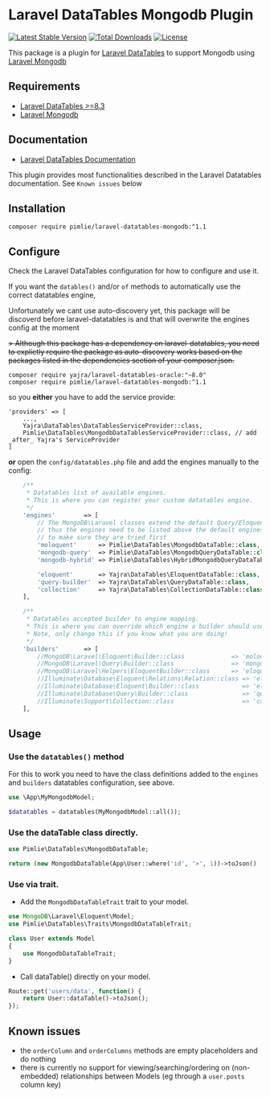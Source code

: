 # Laravel DataTables Mongodb Plugin

[![Latest Stable Version](https://img.shields.io/packagist/v/pimlie/laravel-datatables-mongodb.svg)](https://packagist.org/packages/pimlie/laravel-datatables-mongodb)
[![Total Downloads](https://img.shields.io/packagist/dt/pimlie/laravel-datatables-mongodb.svg)](https://packagist.org/packages/pimlie/laravel-datatables-mongodb)
[![License](https://img.shields.io/github/license/pimlie/laravel-datatables-mongodb.svg)](https://packagist.org/packages/pimlie/laravel-datatables-mongodb)

This package is a plugin for [Laravel DataTables](https://github.com/yajra/laravel-datatables) to support Mongodb using [Laravel Mongodb](https://github.com/mongodb/laravel-mongodb/)

## Requirements
- [Laravel DataTables >=8.3](https://github.com/yajra/laravel-datatables)
- [Laravel Mongodb](https://github.com/mongodb/laravel-mongodb)

## Documentation
- [Laravel DataTables Documentation](http://yajrabox.com/docs/laravel-datatables)

This plugin provides most functionalities described in the Laravel Datatables documentation. See `Known issues` below

## Installation
`composer require pimlie/laravel-datatables-mongodb:^1.1`

## Configure

Check the Laravel DataTables configuration for how to configure and use it.

If you want the `datables()` and/or `of` methods to automatically use the correct datatables engine,

Unfortunately we cant use auto-discovery yet, this package will be discoverd before laravel-datatables is and that will overwrite the engines config at the moment

~~> Although this package has a dependency on laravel-datatables, you need to explictly require the package as auto-discovery works based on the packages listed in the dependencies section of your composer.json.~~

```
composer require yajra/laravel-datatables-oracle:"~8.0"
composer require pimlie/laravel-datatables-mongodb:^1.1
```

so you __either__ you have to add the service provide:

```
'providers' => [
    ...,
    Yajra\DataTables\DataTablesServiceProvider::class,
    Pimlie\DataTables\MongodbDataTablesServiceProvider::class, // add _after_ Yajra's ServiceProvider
]
```

__or__ open the `config/datatables.php` file and add the engines manually to the config:
```php
    /**
     * Datatables list of available engines.
     * This is where you can register your custom datatables engine.
     */
    'engines'        => [
        // The MongoDB\Laravel classes extend the default Query/Eloquent classes
        // thus the engines need to be listed above the default engines
        // to make sure they are tried first
        'moloquent'      => Pimlie\DataTables\MongodbDataTable::class,
        'mongodb-query'  => Pimlie\DataTables\MongodbQueryDataTable::class,
        'mongodb-hybrid' => Pimlie\DataTables\HybridMongodbQueryDataTable::class,

        'eloquent'       => Yajra\DataTables\EloquentDataTable::class,
        'query-builder'  => Yajra\DataTables\QueryDataTable::class,
        'collection'     => Yajra\DataTables\CollectionDataTable::class,
    ],

    /**
     * Datatables accepted builder to engine mapping.
     * This is where you can override which engine a builder should use
     * Note, only change this if you know what you are doing!
     */
    'builders'       => [
        //MongoDB\Laravel\Eloquent\Builder::class             => 'moloquent',
        //MongoDB\Laravel\Query\Builder::class                => 'mongodb-query',
        //MongoDB\Laravel\Helpers\EloquentBuilder::class      => 'eloquent',
        //Illuminate\Database\Eloquent\Relations\Relation::class => 'eloquent',
        //Illuminate\Database\Eloquent\Builder::class            => 'eloquent',
        //Illuminate\Database\Query\Builder::class               => 'query',
        //Illuminate\Support\Collection::class                   => 'collection',
    ],
```

## Usage

### Use the `datatables()` method

For this to work you need to have the class definitions added to the `engines` and `builders` datatables configuration, see above.

```php
use \App\MyMongodbModel;

$datatables = datatables(MyMongodbModel::all());

```

### Use the dataTable class directly.

```php
use Pimlie\DataTables\MongodbDataTable;

return (new MongodbDataTable(App\User::where('id', '>', 1))->toJson()
```

### Use via trait.
- Add the `MongodbDataTableTrait` trait to your model.

```php
use MongoDB\Laravel\Eloquent\Model;
use Pimlie\DataTables\Traits\MongodbDataTableTrait;

class User extends Model
{
	use MongodbDataTableTrait;
}
```

- Call dataTable() directly on your model.

```php
Route::get('users/data', function() {
	return User::dataTable()->toJson();
});
```

## Known issues

- the `orderColumn` and `orderColumns` methods are empty placeholders and do nothing
- there is currently no support for viewing/searching/ordering on (non-embedded) relationships between Models (eg through a `user.posts` column key)



